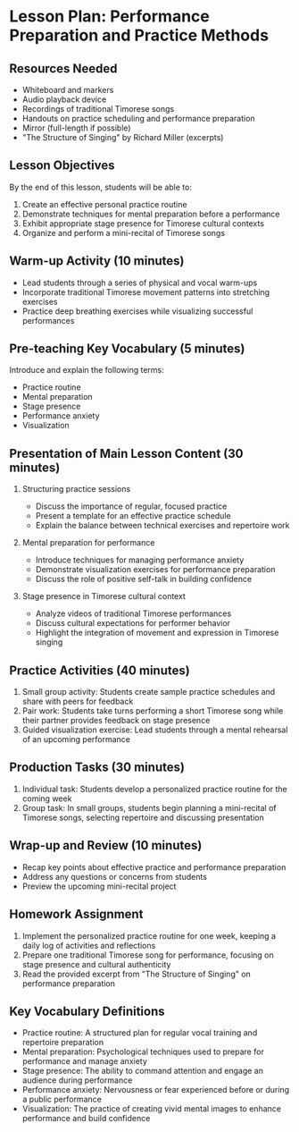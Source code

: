 # Lesson Plan: Performance Preparation and Practice Methods

## Resources Needed
- Whiteboard and markers
- Audio playback device
- Recordings of traditional Timorese songs
- Handouts on practice scheduling and performance preparation
- Mirror (full-length if possible)
- "The Structure of Singing" by Richard Miller (excerpts)

## Lesson Objectives
By the end of this lesson, students will be able to:
1. Create an effective personal practice routine
2. Demonstrate techniques for mental preparation before a performance
3. Exhibit appropriate stage presence for Timorese cultural contexts
4. Organize and perform a mini-recital of Timorese songs

## Warm-up Activity (10 minutes)
- Lead students through a series of physical and vocal warm-ups
- Incorporate traditional Timorese movement patterns into stretching exercises
- Practice deep breathing exercises while visualizing successful performances

## Pre-teaching Key Vocabulary (5 minutes)
Introduce and explain the following terms:
- Practice routine
- Mental preparation
- Stage presence
- Performance anxiety
- Visualization

## Presentation of Main Lesson Content (30 minutes)
1. Structuring practice sessions
   - Discuss the importance of regular, focused practice
   - Present a template for an effective practice schedule
   - Explain the balance between technical exercises and repertoire work

2. Mental preparation for performance
   - Introduce techniques for managing performance anxiety
   - Demonstrate visualization exercises for performance preparation
   - Discuss the role of positive self-talk in building confidence

3. Stage presence in Timorese cultural context
   - Analyze videos of traditional Timorese performances
   - Discuss cultural expectations for performer behavior
   - Highlight the integration of movement and expression in Timorese singing

## Practice Activities (40 minutes)
1. Small group activity: Students create sample practice schedules and share with peers for feedback
2. Pair work: Students take turns performing a short Timorese song while their partner provides feedback on stage presence
3. Guided visualization exercise: Lead students through a mental rehearsal of an upcoming performance

## Production Tasks (30 minutes)
1. Individual task: Students develop a personalized practice routine for the coming week
2. Group task: In small groups, students begin planning a mini-recital of Timorese songs, selecting repertoire and discussing presentation

## Wrap-up and Review (10 minutes)
- Recap key points about effective practice and performance preparation
- Address any questions or concerns from students
- Preview the upcoming mini-recital project

## Homework Assignment
1. Implement the personalized practice routine for one week, keeping a daily log of activities and reflections
2. Prepare one traditional Timorese song for performance, focusing on stage presence and cultural authenticity
3. Read the provided excerpt from "The Structure of Singing" on performance preparation

## Key Vocabulary Definitions
- Practice routine: A structured plan for regular vocal training and repertoire preparation
- Mental preparation: Psychological techniques used to prepare for performance and manage anxiety
- Stage presence: The ability to command attention and engage an audience during performance
- Performance anxiety: Nervousness or fear experienced before or during a public performance
- Visualization: The practice of creating vivid mental images to enhance performance and build confidence